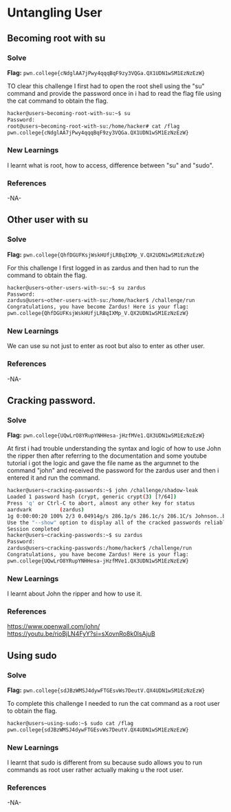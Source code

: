 # Untangling User

## Becoming root with su

### Solve
**Flag:** `pwn.college{cNdglAA7jPwy4qqqBqF9zy3VQGa.QX1UDN1wSM1EzNzEzW}`

TO clear this challenge I first had to open the root shell using the "su" command and provide the password once in i had to read the flag file using the cat command to obtain the flag.

```bash
hacker@users~becoming-root-with-su:~$ su 
Password: 
root@users~becoming-root-with-su:/home/hacker# cat /flag
pwn.college{cNdglAA7jPwy4qqqBqF9zy3VQGa.QX1UDN1wSM1EzNzEzW}
```

### New Learnings
I learnt what is root, how to access, difference between "su" and "sudo".
### References 
-NA-


## Other user with su

### Solve
**Flag:** `pwn.college{QhfDGUFKsjWskHUfjLRBqIXMp_V.QX2UDN1wSM1EzNzEzW}`

For this challenge I first logged in as zardus and then had to run the command to obtain the flag.

```bash
hacker@users~other-users-with-su:~$ su zardus
Password: 
zardus@users~other-users-with-su:/home/hacker$ /challenge/run
Congratulations, you have become Zardus! Here is your flag:
pwn.college{QhfDGUFKsjWskHUfjLRBqIXMp_V.QX2UDN1wSM1EzNzEzW}
```

### New Learnings
We can use su not just to enter as root but also to enter as other user.
### References 
-NA-


## Cracking password.

### Solve
**Flag:** `pwn.college{UQwLrO8YRupYNHHesa-jHzfMVe1.QX3UDN1wSM1EzNzEzW}`

At first i had trouble understanding the syntax and logic of how to use John the ripper then after referring to the documentation and some youtube tutorial i got the logic and gave the file name as the argumnet to the command "john" and received the password for the zardus user and then i entered it and run the command.

```bash
hacker@users~cracking-passwords:~$ john /challenge/shadow-leak
Loaded 1 password hash (crypt, generic crypt(3) [?/64])
Press 'q' or Ctrl-C to abort, almost any other key for status
aardvark         (zardus)
1g 0:00:00:20 100% 2/3 0.04914g/s 286.1p/s 286.1c/s 286.1C/s Johnson..buzz
Use the "--show" option to display all of the cracked passwords reliably
Session completed
hacker@users~cracking-passwords:~$ su zardus
Password: 
zardus@users~cracking-passwords:/home/hacker$ /challenge/run
Congratulations, you have become Zardus! Here is your flag:
pwn.college{UQwLrO8YRupYNHHesa-jHzfMVe1.QX3UDN1wSM1EzNzEzW}
```

### New Learnings
I learnt about John the ripper and how to use it.
### References 
https://www.openwall.com/john/ \
https://youtu.be/rioBjLN4FyY?si=sXovnRo8k0lsAjuB 


## Using sudo

### Solve
**Flag:** `pwn.college{sdJBzWMSJ4dywFTGEsvWs7DeutV.QX4UDN1wSM1EzNzEzW}`

To complete this challenge I needed to run the cat command as a root user to obtain the flag.


```bash
hacker@users~using-sudo:~$ sudo cat /flag
pwn.college{sdJBzWMSJ4dywFTGEsvWs7DeutV.QX4UDN1wSM1EzNzEzW}
```

### New Learnings
I learnt that sudo is different from su because sudo allows you to run commands as root user rather actually making u the root user.
### References 
-NA-
